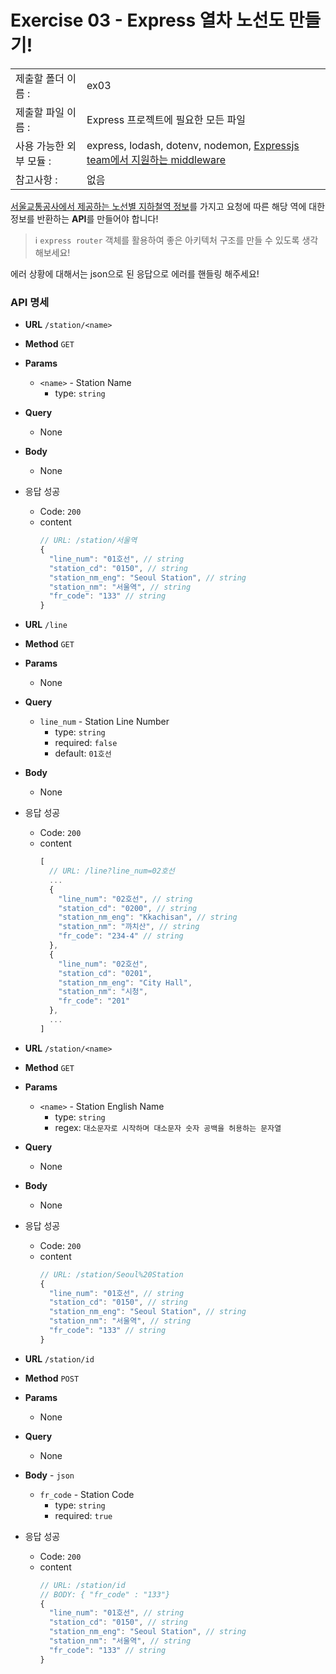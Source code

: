 # Exercise 03 - Express 열차 노선도 만들기!

|                      |                                         |
| :--------------------| --------------------------------------- |
|   제출할 폴더 이름 :     |  ex03                                  |
|   제출할 파일 이름 :     | Express 프로젝트에 필요한 모든 파일 |
|   사용 가능한 외부 모듈 : |  express, lodash, dotenv, nodemon, [Expressjs team에서 지원하는 middleware](http://expressjs.com/en/resources/middleware.html)  |
|   참고사항 :           |  없음                                    |

[서울교통공사에서 제공하는 노선별 지하철역 정보](ex03/seoul_metro_station.json)를 가지고 요청에 따른 해당 역에 대한 정보를 반환하는 **API**를 만들어야 합니다!

> ℹ️ `express router` 객체를 활용하여 좋은 아키텍처 구조를 만들 수 있도록 생각 해보세요!

에러 상황에 대해서는 json으로 된 응답으로 에러를 핸들링 해주세요!

### API 명세

- **URL**
  `/station/<name>`
- **Method**
  `GET`
- **Params**
  - `<name>` - Station Name
    - type: `string`
- **Query**
  - None
- **Body**
  - None
- 응답 성공
  - Code: `200`
  - content
    ```js
    // URL: /station/서울역
    {
      "line_num": "01호선", // string
      "station_cd": "0150", // string
      "station_nm_eng": "Seoul Station", // string
      "station_nm": "서울역", // string
      "fr_code": "133" // string
    }
    ```

- **URL**
  `/line`
- **Method**
  `GET`
- **Params**
  - None
- **Query**
  - `line_num` - Station Line Number
    - type: `string`
    - required: `false`
    - default: `01호선`
- **Body**
  - None
- 응답 성공
  - Code: `200`
  - content
    ```js
    [
      // URL: /line?line_num=02호선
      ...
      {
        "line_num": "02호선", // string
        "station_cd": "0200", // string
        "station_nm_eng": "Kkachisan", // string
        "station_nm": "까치산", // string
        "fr_code": "234-4" // string
      },
      {
        "line_num": "02호선",
        "station_cd": "0201",
        "station_nm_eng": "City Hall",
        "station_nm": "시청",
        "fr_code": "201"
      },
      ...
    ]
    ```

- **URL**
  `/station/<name>`
- **Method**
  `GET`
- **Params**
  - `<name>` - Station English Name
    - type: `string`
    - regex: `대소문자로 시작하며 대소문자 숫자 공백을 허용하는 문자열`
- **Query**
  - None
- **Body**
  - None
- 응답 성공
  - Code: `200`
  - content
    ```js
    // URL: /station/Seoul%20Station
    {
      "line_num": "01호선", // string
      "station_cd": "0150", // string
      "station_nm_eng": "Seoul Station", // string
      "station_nm": "서울역", // string
      "fr_code": "133" // string
    }
    ```

- **URL**
  `/station/id`
- **Method**
  `POST`
- **Params**
  - None
- **Query**
  - None
- **Body** - `json`
  - `fr_code` - Station Code
    - type: `string`
    - required: `true`
- 응답 성공
  - Code: `200`
  - content
    ```js
    // URL: /station/id
    // BODY: { "fr_code" : "133"}
    {
      "line_num": "01호선", // string
      "station_cd": "0150", // string
      "station_nm_eng": "Seoul Station", // string
      "station_nm": "서울역", // string
      "fr_code": "133" // string
    }
    ```
